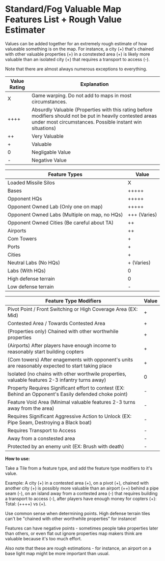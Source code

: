 # Standard/Fog Valuable Map Features List + Rough Value Estimater

Values can be added together for an extremely rough estimate of how valueable something is on the map.
For instance, a city (+) that's chained with other valuable properties (+) in a constested area (+) is likely more valuable than an isolated city (+) that requires a transport to access (-).

Note that there are almost always numerous exceptions to everything.

| Value Rating | Explanation |
| --- | --- |
| X | Game warping. Do not add to maps in most circumstances.
| ++++ | Absurdly Valuable (Properties with this rating before modifiers should not be put in heavily contested areas under most circumstances. Possible instant win situations)
| ++ | Very Valuable |
| + | Valuable |
| 0 | Negligable Value |
| - | Negative Value |

| Feature Types | Value |
| ---------------| --- |
| Loaded Missile Silos  | X |
| Bases          | +++++ |
| Opponent HQs   | +++++ |
| Opponent Owned Lab (Only one on map) | +++++ |
| Opponent Owned Labs (Multiple on map, no HQs) | +++ (Varies) | 
| Opponent Owned Cities (Be careful about TA) | ++ |
| Airports | ++ |
| Com Towers     | +  |
| Ports | + |
| Cities | + |
| Neutral Labs (No HQs) | + (Varies) |
| Labs (With HQs) | 0 |
| High defense terrain | 0 |
| Low defense terrain | - |

| Feature Type Modifiers | Value |
| -------------- | --- |
| Pivot Point / Front Switching or High Coverage Area (EX: Mid) | + |
| Contested Area / Towards Contested Area | + |
| (Properties only) Chained with other worthwhile properties | + |
| (Airports) After players have enough income to reasonably start building copters | + |
| (Com towers) After enagements with opponent's units are reasonably expected to start taking place | + |
| Isolated (no chains with other worthwile properties, valuable features 2-3 infantry turns away) | 0 |
| Property Requires Significant effort to contest (EX: Behind an Opponent's Easily defended choke point) | - |
| Feature Void Area (Minimal valuable features 2-3 turns away from the area) | - |
| Requires Significant Aggressive Action to Unlock (EX: Pipe Seam, Destroying a Black boat) | - |
| Requires Transport to Access | - | 
| Away from a constested area | - |
| Protected by an enemy unit (EX: Brush with death) | - |

**How to use:**

Take a Tile from a feature type, and add the feature type modifiers to it's value.

Example:
A city (+) in a contested area (+), on a pivot (+), chained with another city (+) is possibly more valuable than an airport (++) behind a pipe seam (-), on an island away from a contested area (-) that requires building a transport to access (-), after players have enough money for copters (+): Total: (++++) vs (+).

Use common sense when determining points. High defense terrain tiles can't be "chained with other worthwhile properties" for instance!

Features can have negative points - sometimes people take properties later than others, or even flat out ignore properties map makers think are valuable because it's too much effort.

Also note that these are rough estimations - for instance, an airport on a base light map might be more important than usual.
